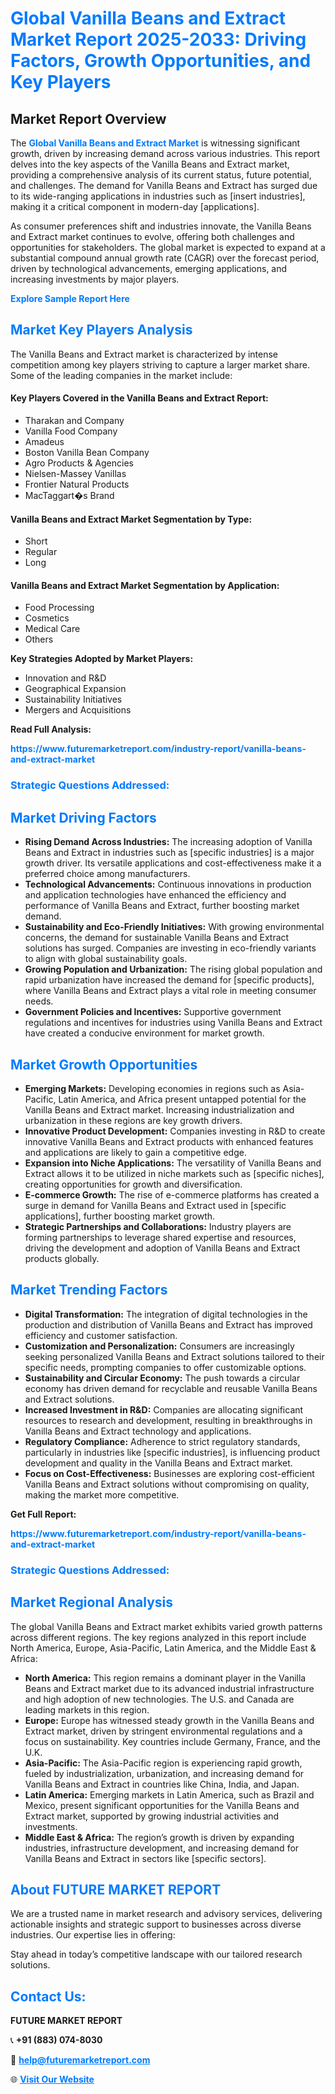 <h1 style="color: #007BFF;">Global Vanilla Beans and Extract Market Report 2025-2033: Driving Factors, Growth Opportunities, and Key Players</h1>

<section id="overview">
<h2>Market Report Overview</h2>
<p>The <a href="https://www.futuremarketreport.com/industry-report/vanilla-beans-and-extract-market" style="color: #007BFF; text-decoration: none;"><strong>Global Vanilla Beans and Extract Market</strong></a> is witnessing significant growth, driven by increasing demand across various industries. This report delves into the key aspects of the Vanilla Beans and Extract market, providing a comprehensive analysis of its current status, future potential, and challenges. The demand for Vanilla Beans and Extract has surged due to its wide-ranging applications in industries such as [insert industries], making it a critical component in modern-day [applications].</p>
<p>As consumer preferences shift and industries innovate, the Vanilla Beans and Extract market continues to evolve, offering both challenges and opportunities for stakeholders. The global market is expected to expand at a substantial compound annual growth rate (CAGR) over the forecast period, driven by technological advancements, emerging applications, and increasing investments by major players.</p>
</section>

<section id="overview">
<p><a href="https://www.futuremarketreport.com/request-sample/reportId=58705" style="color: #007BFF; text-decoration: none;"><strong>Explore Sample Report Here</strong></a></p>
</section>

<section id="key-players">
<h2 style="color: #007BFF;">Market Key Players Analysis</h2>
<p>The Vanilla Beans and Extract market is characterized by intense competition among key players striving to capture a larger market share. Some of the leading companies in the market include:</p>
<h4>Key Players Covered in the Vanilla Beans and Extract Report:</h4>
<ul><li>Tharakan and Company</li><li>Vanilla Food Company</li><li>Amadeus</li><li>Boston Vanilla Bean Company</li><li>Agro Products &amp; Agencies</li><li>Nielsen-Massey Vanillas</li><li>Frontier Natural Products</li><li>MacTaggart�s Brand</li></ul>
<h4>Vanilla Beans and Extract Market Segmentation by Type:</h4>
<ul><li>Short</li><li>Regular</li><li>Long</li></ul>

<h4>Vanilla Beans and Extract Market Segmentation by Application:</h4>
<ul><li>Food Processing</li><li>Cosmetics</li><li>Medical Care</li><li>Others</li></ul>
<p><strong>Key Strategies Adopted by Market Players:</strong></p>
<ul>
<li>Innovation and R&D</li>
<li>Geographical Expansion</li>
<li>Sustainability Initiatives</li>
<li>Mergers and Acquisitions</li>
</ul>
</section>

<section>
<p><strong>Read Full Analysis: </strong></p><a href="https://www.futuremarketreport.com/industry-report/vanilla-beans-and-extract-market" style="color: #007BFF; text-decoration: none;"><strong>https://www.futuremarketreport.com/industry-report/vanilla-beans-and-extract-market</strong></a>
<h3 style="color: #007BFF;">Strategic Questions Addressed:</h3>
</section>

<section id="driving-factors">
<h2 style="color: #007BFF;">Market Driving Factors</h2>
<ul>
<li><strong>Rising Demand Across Industries:</strong> The increasing adoption of Vanilla Beans and Extract in industries such as [specific industries] is a major growth driver. Its versatile applications and cost-effectiveness make it a preferred choice among manufacturers.</li>
<li><strong>Technological Advancements:</strong> Continuous innovations in production and application technologies have enhanced the efficiency and performance of Vanilla Beans and Extract, further boosting market demand.</li>
<li><strong>Sustainability and Eco-Friendly Initiatives:</strong> With growing environmental concerns, the demand for sustainable Vanilla Beans and Extract solutions has surged. Companies are investing in eco-friendly variants to align with global sustainability goals.</li>
<li><strong>Growing Population and Urbanization:</strong> The rising global population and rapid urbanization have increased the demand for [specific products], where Vanilla Beans and Extract plays a vital role in meeting consumer needs.</li>
<li><strong>Government Policies and Incentives:</strong> Supportive government regulations and incentives for industries using Vanilla Beans and Extract have created a conducive environment for market growth.</li>
</ul>
</section>

<section id="growth-opportunities">
<h2 style="color: #007BFF;">Market Growth Opportunities</h2>
<ul>
<li><strong>Emerging Markets:</strong> Developing economies in regions such as Asia-Pacific, Latin America, and Africa present untapped potential for the Vanilla Beans and Extract market. Increasing industrialization and urbanization in these regions are key growth drivers.</li>
<li><strong>Innovative Product Development:</strong> Companies investing in R&D to create innovative Vanilla Beans and Extract products with enhanced features and applications are likely to gain a competitive edge.</li>
<li><strong>Expansion into Niche Applications:</strong> The versatility of Vanilla Beans and Extract allows it to be utilized in niche markets such as [specific niches], creating opportunities for growth and diversification.</li>
<li><strong>E-commerce Growth:</strong> The rise of e-commerce platforms has created a surge in demand for Vanilla Beans and Extract used in [specific applications], further boosting market growth.</li>
<li><strong>Strategic Partnerships and Collaborations:</strong> Industry players are forming partnerships to leverage shared expertise and resources, driving the development and adoption of Vanilla Beans and Extract products globally.</li>
</ul>
</section>

<section id="trending-factors">
<h2 style="color: #007BFF;">Market Trending Factors</h2>
<ul>
<li><strong>Digital Transformation:</strong> The integration of digital technologies in the production and distribution of Vanilla Beans and Extract has improved efficiency and customer satisfaction.</li>
<li><strong>Customization and Personalization:</strong> Consumers are increasingly seeking personalized Vanilla Beans and Extract solutions tailored to their specific needs, prompting companies to offer customizable options.</li>
<li><strong>Sustainability and Circular Economy:</strong> The push towards a circular economy has driven demand for recyclable and reusable Vanilla Beans and Extract solutions.</li>
<li><strong>Increased Investment in R&D:</strong> Companies are allocating significant resources to research and development, resulting in breakthroughs in Vanilla Beans and Extract technology and applications.</li>
<li><strong>Regulatory Compliance:</strong> Adherence to strict regulatory standards, particularly in industries like [specific industries], is influencing product development and quality in the Vanilla Beans and Extract market.</li>
<li><strong>Focus on Cost-Effectiveness:</strong> Businesses are exploring cost-efficient Vanilla Beans and Extract solutions without compromising on quality, making the market more competitive.</li>
</ul>
</section>

<section>
<p><strong>Get Full Report: </strong></p><a href="https://www.futuremarketreport.com/industry-report/vanilla-beans-and-extract-market" style="color: #007BFF; text-decoration: none;"><strong>https://www.futuremarketreport.com/industry-report/vanilla-beans-and-extract-market</strong></a>
<h3 style="color: #007BFF;">Strategic Questions Addressed:</h3>
</section>


<section id="regional-analysis">
<h2 style="color: #007BFF;">Market Regional Analysis</h2>
<p>The global Vanilla Beans and Extract market exhibits varied growth patterns across different regions. The key regions analyzed in this report include North America, Europe, Asia-Pacific, Latin America, and the Middle East & Africa:</p>
<ul>
<li><strong>North America:</strong> This region remains a dominant player in the Vanilla Beans and Extract market due to its advanced industrial infrastructure and high adoption of new technologies. The U.S. and Canada are leading markets in this region.</li>
<li><strong>Europe:</strong> Europe has witnessed steady growth in the Vanilla Beans and Extract market, driven by stringent environmental regulations and a focus on sustainability. Key countries include Germany, France, and the U.K.</li>
<li><strong>Asia-Pacific:</strong> The Asia-Pacific region is experiencing rapid growth, fueled by industrialization, urbanization, and increasing demand for Vanilla Beans and Extract in countries like China, India, and Japan.</li>
<li><strong>Latin America:</strong> Emerging markets in Latin America, such as Brazil and Mexico, present significant opportunities for the Vanilla Beans and Extract market, supported by growing industrial activities and investments.</li>
<li><strong>Middle East & Africa:</strong> The region’s growth is driven by expanding industries, infrastructure development, and increasing demand for Vanilla Beans and Extract in sectors like [specific sectors].</li>
</ul>
</section>

<footer>
<h2 style="color: #007BFF;">About FUTURE MARKET REPORT</h2>
<p>We are a trusted name in market research and advisory services, delivering actionable insights and strategic support to businesses across diverse industries. Our expertise lies in offering:</p>

<p>Stay ahead in today’s competitive landscape with our tailored research solutions.</p>

<h2 style="color: #007BFF;">Contact Us:</h2>
<p><strong>FUTURE MARKET REPORT</strong></p>
<p>📞 <strong>+91 (883) 074-8030</strong></p>
<p>📧 <strong><a href="mailto:help@futuremarketreport.com" style="color: #007BFF;">help@futuremarketreport.com</a></strong></p>
<p>🌐 <strong><a href="https://www.futuremarketreport.com/" style="color: #007BFF;">Visit Our Website</a></strong></p>
</footer>